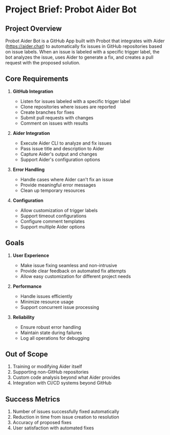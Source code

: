 # Project Brief: Probot Aider Bot

## Project Overview
Probot Aider Bot is a GitHub App built with Probot that integrates with Aider (https://aider.chat) to automatically fix issues in GitHub repositories based on issue labels. When an issue is labeled with a specific trigger label, the bot analyzes the issue, uses Aider to generate a fix, and creates a pull request with the proposed solution.

## Core Requirements

1. **GitHub Integration**
   - Listen for issues labeled with a specific trigger label
   - Clone repositories where issues are reported
   - Create branches for fixes
   - Submit pull requests with changes
   - Comment on issues with results

2. **Aider Integration**
   - Execute Aider CLI to analyze and fix issues
   - Pass issue title and description to Aider
   - Capture Aider's output and changes
   - Support Aider's configuration options

3. **Error Handling**
   - Handle cases where Aider can't fix an issue
   - Provide meaningful error messages
   - Clean up temporary resources

4. **Configuration**
   - Allow customization of trigger labels
   - Support timeout configurations
   - Configure comment templates
   - Support multiple Aider options

## Goals

1. **User Experience**
   - Make issue fixing seamless and non-intrusive
   - Provide clear feedback on automated fix attempts
   - Allow easy customization for different project needs

2. **Performance**
   - Handle issues efficiently
   - Minimize resource usage
   - Support concurrent issue processing

3. **Reliability**
   - Ensure robust error handling
   - Maintain state during failures
   - Log all operations for debugging

## Out of Scope

1. Training or modifying Aider itself
2. Supporting non-GitHub repositories
3. Custom code analysis beyond what Aider provides
4. Integration with CI/CD systems beyond GitHub

## Success Metrics

1. Number of issues successfully fixed automatically
2. Reduction in time from issue creation to resolution
3. Accuracy of proposed fixes
4. User satisfaction with automated fixes
